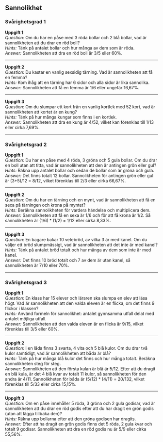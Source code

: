 ## Sannolikhet

### Svårighetsgrad 1

**Uppgift 1**  
*Question:* Om du har en påse med 3 röda bollar och 2 blå bollar, vad är sannolikheten att du drar en röd boll?  
*Hints:* Tänk på antalet bollar och hur många av dem som är röda.  
*Answer:* Sannolikheten att dra en röd boll är 3/5 eller 60%.

---

**Uppgift 2**  
*Question:* Du kastar en vanlig sexsidig tärning. Vad är sannolikheten att få en femma?  
*Hints:* Kom ihåg att en tärning har 6 sidor och alla sidor är lika sannolika.  
*Answer:* Sannolikheten att få en femma är 1/6 eller ungefär 16,67%.

---

**Uppgift 3**  
*Question:* Om du slumpar ett kort från en vanlig kortlek med 52 kort, vad är sannolikheten att kortet är en kung?  
*Hints:* Tänk på hur många kungar som finns i en kortlek.  
*Answer:* Sannolikheten att dra en kung är 4/52, vilket kan förenklas till 1/13 eller cirka 7,69%.

---

### Svårighetsgrad 2

**Uppgift 1**  
*Question:* Du har en påse med 4 röda, 3 gröna och 5 gula bollar. Om du drar en boll utan att titta, vad är sannolikheten att den är antingen grön eller gul?  
*Hints:* Räkna upp antalet bollar och sedan de bollar som är gröna och gula.  
*Answer:* Det finns totalt 12 bollar. Sannolikheten för antingen grön eller gul är (3+5)/12 = 8/12, vilket förenklas till 2/3 eller cirka 66,67%.

---

**Uppgift 2**  
*Question:* Om du har en tärning och en mynt, vad är sannolikheten att få en sexa på tärningen och krona på myntet?  
*Hints:* Beräkna sannolikheten för vardera händelse och multiplicera dem.  
*Answer:* Sannolikheten att få en sexa är 1/6 och för att få krona är 1/2. Så sannolikheten är (1/6) * (1/2) = 1/12 eller cirka 8,33%.

---

**Uppgift 3**  
*Question:* En bagare bakar 10 vetebröd, av vilka 3 är med kanel. Om du väljer ett bröd slumpmässigt, vad är sannolikheten att det inte är med kanel?  
*Hints:* Tänk på antalet bröd totalt och hur många av dem som inte är med kanel.  
*Answer:* Det finns 10 bröd totalt och 7 av dem är utan kanel, så sannolikheten är 7/10 eller 70%.

---

### Svårighetsgrad 3

**Uppgift 1**  
*Question:* En klass har 15 elever och läraren ska slumpa en elev att läsa högt. Vad är sannolikheten att den valda eleven är en flicka, om det finns 9 flickor i klassen?  
*Hints:* Använd formeln för sannolikhet: antalet gynnsamma utfall delat med antalet möjliga utfall.  
*Answer:* Sannolikheten att den valda eleven är en flicka är 9/15, vilket förenklas till 3/5 eller 60%.

---

**Uppgift 2**  
*Question:* I en låda finns 3 svarta, 4 vita och 5 blå kulor. Om du drar två kulor samtidigt, vad är sannolikheten att båda är blå?  
*Hints:* Tänk på hur många blå kulor det finns och hur många totalt. Beräkna sannolikheten steg för steg.  
*Answer:* Sannolikheten att den första kulan är blå är 5/12. Efter att du dragit en blå kula, är det 4 blå kvar av totalt 11 kulor, så sannolikheten för den andra är 4/11. Sannolikheten för båda är (5/12) * (4/11) = 20/132, vilket förenklas till 5/33 eller cirka 15,15%.

---

**Uppgift 3**  
*Question:* Om en påse innehåller 5 röda, 3 gröna och 2 gula godisar, vad är sannolikheten att du drar en röd godis efter att du har dragit en grön godis (utan att lägga tillbaka den)?  
*Hints:* Räkna upp bollarna efter att den gröna godisen har dragits.  
*Answer:* Efter att ha dragit en grön godis finns det 5 röda, 2 gula kvar och totalt 9 godisar. Sannolikheten att dra en röd godis nu är 5/9 eller cirka 55,56%.